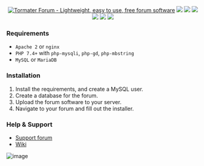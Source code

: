 <p align="center">
<a href="http://forum.tormater.com"><img src="https://github.com/tormater/tormater-forum/assets/115832947/0af1afc5-a83b-4419-80ea-7dde980205a8" alt="Tormater Forum - Lightweight, easy to use, free forum software"></a>
<img src="https://img.shields.io/badge/PHP-7.4%2F8.0%2B-8892be"> <img src="https://img.shields.io/github/license/tormater/tormater-forum"> <img src="https://img.shields.io/github/v/release/tormater/tormater-forum"> <img src="https://img.shields.io/github/languages/code-size/tormater/tormater-forum"> <img src="https://img.shields.io/github/issues/tormater/tormater-forum"> <img src="https://img.shields.io/badge/tormater-yes-yellowgreen">
</p>

### Requirements
- `Apache 2` or `nginx`
- `PHP 7.4+` with `php-mysqli`, `php-gd`, `php-mbstring`
- `MySQL` or `MariaDB`
### Installation
1. Install the requirements, and create a MySQL user.
2. Create a database for the forum.
3. Upload the forum software to your server.
4. Navigate to your forum and fill out the installer.
### Help & Support
- <a href="http://forum.tormater.com">Support forum</a>
- <a href="https://github.com/tormater/tormater-forum/wiki">Wiki</a>

![image](https://user-images.githubusercontent.com/115832947/213847693-ecd7c1e7-eb62-46ac-a0f9-038e8cfbf595.png)

